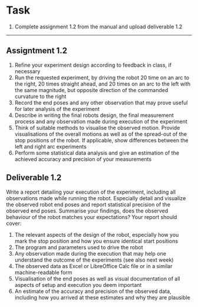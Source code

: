 # Task

1. Complete assignment 1.2 from the manual and upload deliverable 1.2

---

## Assigntment 1.2

1. Refine your experiment design according to feedback in class, if necessary
2. Run the requested experiment, by driving the robot 20 time on an arc to the right, 20 times
straight ahead, and 20 times on an arc to the left with the same magnitude, but opposite
direction of the commanded curvature to the right
3. Record the end poses and any other observation that may prove useful for later analysis of
the experiment
4. Describe in writing the final robots design, the final measurement process and any observation made during execution of the experiment
5. Think of suitable methods to visualise the observed motion. Provide visualisations of the
overall motions as well as of the spread-out of the stop positions of the robot. If applicable,
show differences between the left and right arc experiments
6. Perform some statistical data analysis and give an estimation of the achieved accuracy and
precision of your measurements

## Deliverable 1.2

Write a report detailing your execution of the experiment, including all observations made while
running the robot. Especially detail and visualize the observed robot end poses and report statistical
precision of the observed end poses. Summarise your findings, does the observed behaviour of the
robot matches your expectations? Your report should cover:
1. The relevant aspects of the design of the robot, especially how you mark the stop position
and how you ensure identical start positions
2. The program and parameters used to drive the robot
3. Any observation made during the execution that may help one understand the outcome of
the experiments (see also next week)
4. The observed data as Excel or LibreOffice Calc file or in a similar machine-readable form
5. Visualisation of the end poses as well as visual documentation of all aspects of setup and
execution you deem important
6. An estimate of the accuracy and precision of the observed data, including how you arrived
at these estimates and why they are plausible

